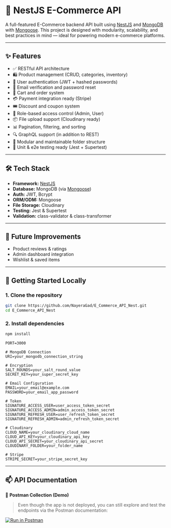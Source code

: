 # 🛒 NestJS E-Commerce API

A full-featured E-Commerce backend API built using [NestJS](https://nestjs.com/) and [MongoDB](https://www.mongodb.com/) with [Mongoose](https://mongoosejs.com/). This project is designed with modularity, scalability, and best practices in mind — ideal for powering modern e-commerce platforms.

---

## ✨ Features

- ✅ RESTful API architecture
- 🛍️ Product management (CRUD, categories, inventory)
- 👤 User authentication (JWT + hashed passwords)
- 📧 Email verification and password reset
- 🛒 Cart and order system
- 💳 Payment integration ready (Stripe)
- 🎟️ Discount and coupon system
- 🔐 Role-based access control (Admin, User)
- 📦 File upload support (Cloudinary ready)
- 📊 Pagination, filtering, and sorting
- 🔍 GraphQL support (in addition to REST)
- 📁 Modular and maintainable folder structure
- 🧪 Unit & e2e testing ready (Jest + Supertest)

---

## 🛠️ Tech Stack

- **Framework:** [NestJS](https://nestjs.com/)
- **Database:** MongoDB (via [Mongoose](https://mongoosejs.com/))
- **Auth:** JWT, Bcrypt
- **ORM/ODM:** Mongoose
- **File Storage:** Cloudinary
- **Testing:** Jest & Supertest
- **Validation:** class-validator & class-transformer

---

## 🚧 Future Improvements

- Product reviews & ratings
- Admin dashboard integration
- Wishlist & saved items

---

## 🚀 Getting Started Locally

### 1. Clone the repository

```bash
git clone https://github.com/NayeraGad/E_Commerce_API_Nest.git
cd E_Commerce_API_Nest
```

### 2. Install dependencies
```bash
npm install
```

```
PORT=3000

# MongoDB Connection
URI=your_mongodb_connection_string

# Encryption
SALT_ROUNDS=your_salt_round_value
SECRET_KEY=your_super_secret_key

# Email Configuration 
EMAIL=your_email@example.com
PASSWORD=your_email_app_password

# Token
SIGNATURE_ACCESS_USER=user_access_token_secret
SIGNATURE_ACCESS_ADMIN=admin_access_token_secret
SIGNATURE_REFRESH_USER=user_refresh_token_secret
SIGNATURE_REFRESH_ADMIN=admin_refresh_token_secret

# Cloudinary
CLOUD_NAME=your_cloudinary_cloud_name
CLOUD_API_KEY=your_cloudinary_api_key
CLOUD_API_SECRET=your_cloudinary_api_secret
CLOUDINARY_FOLDER=your_folder_name

# Stripe
STRIPE_SECRET=your_stripe_secret_key
```
---

## 📫 API Documentation
📘 **Postman Collection (Demo)**  
> Even though the app is not deployed, you can still explore and test the endpoints via the Postman documentation:

[![Run in Postman](https://run.pstmn.io/button.svg)](https://documenter.getpostman.com/view/36251048/2sB2cPjkcn)